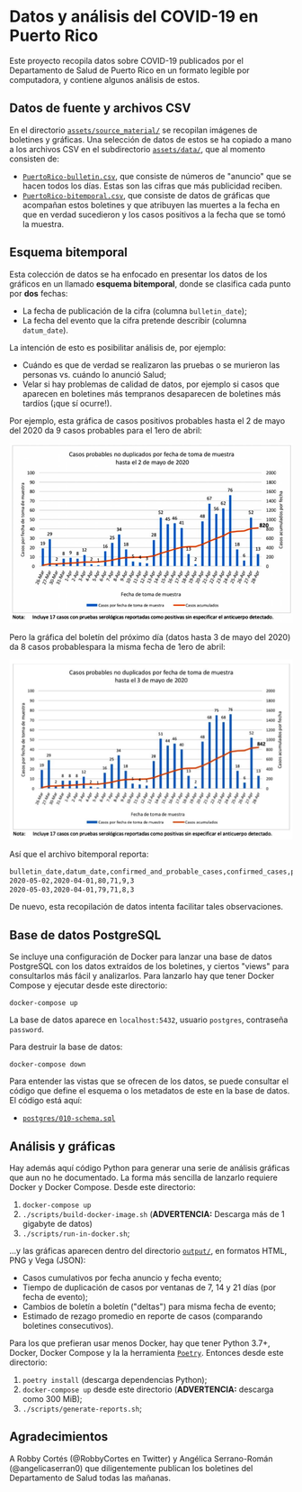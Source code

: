 # Datos y análisis del COVID-19 en Puerto Rico

Este proyecto recopila datos sobre COVID-19 publicados por el 
Departamento de Salud de Puerto Rico en un formato legible por
computadora, y contiene algunos análisis de estos.


## Datos de fuente y archivos CSV

En el directorio [`assets/source_material/`](assets/source_material/)
se recopilan imágenes de boletines y gráficas.  Una selección de datos de 
estos se ha copiado a mano a los archivos CSV en el subdirectorio 
[`assets/data/`](assets/data/), que al momento consisten de:

* [`PuertoRico-bulletin.csv`](assets/data/PuertoRico-bulletin.csv), que
  consiste de números de "anuncio" que se hacen todos los días.
  Estas son las cifras que más publicidad reciben.
* [`PuertoRico-bitemporal.csv`](assets/data/PuertoRico-bitemporal.csv),
  que consiste de datos de gráficas que acompañan estos boletines
  y que atribuyen las muertes a la fecha en que en verdad sucedieron
  y los casos positivos a la fecha que se tomó la muestra.


## Esquema bitemporal

Esta colección de datos se ha enfocado en presentar los datos de 
los gráficos en un llamado **esquema bitemporal**, donde se 
clasifica cada punto por **dos** fechas:

* La fecha de publicación de la cifra (columna `bulletin_date`);
* La fecha del evento que la cifra pretende describir (columna
  `datum_date`).

La intención de esto es posibilitar análisis de, por ejemplo:
 
* Cuándo es que de verdad se realizaron las pruebas o se murieron
  las personas vs. cuándo lo anunció Salud;
* Velar si hay problemas de calidad de datos, por ejemplo si 
  casos que aparecen en boletines más tempranos desaparecen
  de boletines más tardíos (¡que sí ocurre!).

Por ejemplo, esta gráfica de casos positivos probables hasta el 
2 de mayo del 2020 da 9 casos probables para el 1ero de abril:

![Casos probables hasta 2 de mayo](assets/source_material/2020-05-02/2020-05-02_probable.png)

Pero la gráfica del boletín del próximo día (datos hasta 3 de mayo 
del 2020) da 8 casos probablespara la misma fecha de 1ero de abril:

![Casos probables hasta 3 de mayo](assets/source_material/2020-05-03/2020-05-03_probable.jpeg)

Así que el archivo bitemporal reporta:

    bulletin_date,datum_date,confirmed_and_probable_cases,confirmed_cases,probable_cases,deaths
    2020-05-02,2020-04-01,80,71,9,3
    2020-05-03,2020-04-01,79,71,8,3

De nuevo, esta recopilación de datos intenta facilitar tales
observaciones.


## Base de datos PostgreSQL

Se incluye una configuración de Docker para lanzar una base de 
datos PostgreSQL con los datos extraídos de los boletines, y 
ciertos "views" para consultarlos más fácil y analizarlos.  Para
lanzarlo hay que tener Docker Compose y ejecutar desde este 
directorio:

    docker-compose up

La base de datos aparece en `localhost:5432`, usuario `postgres`,
contraseña `password`.

Para destruir la base de datos:

    docker-compose down

Para entender las vistas que se ofrecen de los datos, se puede
consultar el código que define el esquema o los metadatos de
este en la base de datos.  El código está aquí:

* [`postgres/010-schema.sql`](postgres/010-schema.sql)


## Análisis y gráficas

Hay además aquí código Python para generar una serie de análisis
gráficas que aun no he documentado.  La forma más sencilla de
lanzarlo requiere Docker y Docker Compose. Desde este directorio:

1. `docker-compose up`
2. `./scripts/build-docker-image.sh` (**ADVERTENCIA:** Descarga más 
   de 1 gigabyte de datos)
3. `./scripts/run-in-docker.sh`;
   
...y las gráficas aparecen dentro del directorio [`output/`](output/),
en formatos HTML, PNG y Vega (JSON):

* Casos cumulativos por fecha anuncio y fecha evento;
* Tiempo de duplicación de casos por ventanas de 7,
  14 y 21 días (por fecha de evento);
* Cambios de boletín a boletín ("deltas") para misma 
  fecha de evento;
* Estimado de rezago promedio en reporte de casos 
  (comparando boletines consecutivos).

Para los que prefieran usar menos Docker, hay que tener Python 3.7+,
Docker, Docker Compose y la la herramienta [`Poetry`](https://python-poetry.org/docs/).
Entonces desde este directorio:

1. `poetry install` (descarga dependencias Python);
2. `docker-compose up` desde este directorio (**ADVERTENCIA:** 
   descarga como 300 MiB);
3. `./scripts/generate-reports.sh`;


## Agradecimientos

A Robby Cortés (@RobbyCortes en Twitter) y Angélica Serrano-Román
(@angelicaserran0) que diligentemente publican los boletines del
Departamento de Salud todas las mañanas.